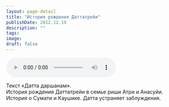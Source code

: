 ```yaml
---
layout: page-detail
title: "История рождения Даттатрейи"
publishDate: 2012.12.19
description: ""
tags:
image:
draft: false
---
```


<audio title="2012.12.19 - История рождения Даттатрейи.mp3" src="/upload/iblock/c0b/c0bf1d3bffeb4d5ecd38a9bcf3a19df1.mp3" controls=""></audio>

 Текст «Датта даршанам».  
История рождения Даттатрейи в семье риши Атри и Анасуйи.  
История о Сумати и Каушике. Датта устраняет заблуждения. 

  
